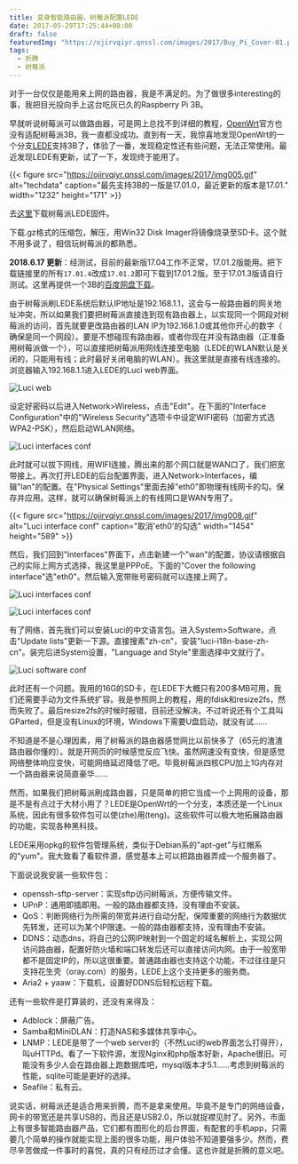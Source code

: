 ```yaml
---
title: 变身智能路由器，树莓派配置LEDE
date: 2017-05-29T17:25:44+08:00
draft: false
featuredImg: "https://ojirvqiyr.qnssl.com/images/2017/Buy_Pi_Cover-01.png"
tags:
  - 折腾
  - 树莓派
---
```


对于一台仅仅是能用来上网的路由器，我是不满足的。为了做很多interesting的事，我把目光投向手上这台吃灰已久的Raspberry Pi 3B。

早就听说树莓派可以做路由器，可是网上总找不到详细的教程，[OpenWrt](https://openwrt.org/)官方也没有适配树莓派3B，我一直都没成功。直到有一天，我惊喜地发现OpenWrt的一个分支[LEDE](https://lede-project.org/)支持3B了，体验了一番，发现稳定性还有些问题，无法正常使用。最近发现LEDE有更新，试了一下，发现终于能用了。

{{< figure src="https://ojirvqiyr.qnssl.com/images/2017/img005.gif" alt="techdata" caption="最先支持3B的一版是17.01.0，最近更新的版本是17.01." width="1232" height="171" >}}

去[这里](https://lede-project.org/toh/views/toh_fwdownload?dataflt%5BBrand*~%5D=Raspberry+Pi+Foundation)下载树莓派LEDE固件。

下载.gz格式的压缩包，解压，用Win32 Disk Imager将镜像烧录至SD卡。这个就不用多说了，相信玩树莓派的都熟悉。

**2018.6.17 更新**：经测试，目前的最新版17.04工作不正常，17.01.2版能用。把下载链接里的所有`17.01.4`改成`17.01.2`即可下载到17.01.2版。至于17.01.3版请自行测试。这里再提供一个3B的[百度网盘下载](https://pan.baidu.com/s/1Vi-4PdQdJTw7ZJs41BUlyw)。

由于树莓派刷LEDE系统后默认IP地址是192.168.1.1，这会与一般路由器的网关地址冲突，所以如果我们要把树莓派直接连到现有路由器上，以实现同一个网段对树莓派的访问，首先就要更改路由器的LAN IP为192.168.1.0或其他你开心的数字（ 确保是同一个网段）。要是不想碰现有路由器，或者你现在并没有路由器（正准备用树莓派做一个），可以直接把树莓派用网线连接至电脑（LEDE的WLAN默认是关闭的，只能用有线；此时最好关闭电脑的WLAN）。我这里就是直接有线连接的。浏览器输入192.168.1.1进入LEDE的Luci web界面。

![Luci web](https://ojirvqiyr.qnssl.com/images/2017/img006.gif)

设定好密码以后进入Network>Wireless，点击"Edit"。在下面的"Interface Configuration"中的"Wireless Security"选项卡中设定WIFI密码（加密方式选WPA2-PSK），然后启动WLAN网络。

![Luci interfaces conf](https://ojirvqiyr.qnssl.com/images/2017/img007.gif)

此时就可以拔下网线，用WIFI连接，腾出来的那个网口就是WAN口了，我们把宽带接上。再次打开LEDE的后台配置界面，进入Network>Interfaces，编辑"lan"的配置。在"Physical Settings"里面去掉"eth0"即物理有线网卡的勾。保存并应用。这样，就可以确保树莓派上的有线网口是WAN专用了。

{{< figure src="https://ojirvqiyr.qnssl.com/images/2017/img008.gif" alt="Luci interface conf" caption="取消'eth0'的勾选" width="1454" height="589" >}}

然后，我们回到"Interfaces"界面下，点击新建一个"wan"的配置，协议请根据自己的实际上网方式选择，我这里是PPPoE。下面的"Cover the following interface"选"eth0"。然后输入宽带账号密码就可以连接上网了。

![Luci interfaces conf](https://ojirvqiyr.qnssl.com/images/2017/img009.gif)

![Luci interfaces conf](https://ojirvqiyr.qnssl.com/images/2017/img010.gif)

有了网络，首先我们可以安装Luci的中文语言包。进入System>Software，点击"Update lists"更新一下源。直接搜素"zh-cn"，安装"luci-i18n-base-zh-cn"。装完后进System设置，"Language and Style"里面选择中文就行了。

![Luci software conf](https://ojirvqiyr.qnssl.com/images/2017/img011.gif)

此时还有一个问题。我用的16G的SD卡，在LEDE下大概只有200多MB可用，我们还需要手动为文件系统扩容。我是参照网上的教程，用的fdisk和resize2fs，然而失败了。最后resize2fs的时候时报错，目前还没解决。不过听说还有个工具叫GParted，但是没有Linux的环境，Windows下需要U盘启动，就没有试……

不知道是不是心理因素，用了树莓派的路由器感觉网比以前快多了（65元的渣渣路由器你懂的）。就是开网页的时候感觉反应飞快。虽然网速没有变快，但是感觉网络整体响应变快，可能网络延迟降低了吧。毕竟树莓派四核CPU加上1G内存对一个路由器来说简直豪华……

然而，如果我们把树莓派刷成路由器，只是简单的把它当成一个上网用的设备，那是不是有点过于大材小用了？LEDE是OpenWrt的一个分支，本质还是一个Linux系统，因此有很多软件包可以使(zhe)用(teng)。这些软件可以极大地拓展路由器的功能，实现各种黑科技。

LEDE采用opkg的软件包管理系统，类似于Debian系的"apt-get"与红帽系的"yum"。我大致看了看软件源，感觉基本上可以把路由器弄成一个服务器了。

下面说说我安装一些软件包：

* openssh-sftp-server：实现sftp访问树莓派，方便传输文件。
* UPnP：通用即插即用。一般的路由器都支持，没有理由不安装。
* QoS：判断网络行为所需的带宽并进行自动分配，保障重要的网络行为数据优先转发，还可以为某个IP限速。一般的路由器都支持，没有理由不安装。
* DDNS：动态dns，将自己的公网IP映射到一个固定的域名解析上，实现公网访问路由器，配置好防火墙和端口转发后还可以直接访问内网。由于一般宽带都不是固定IP的，所以这很重要。普通路由器也支持这个功能，不过往往是只支持花生壳（oray.com）的服务，LEDE上这个支持更多的服务商。
* Aria2 + yaaw：下载机，设置好DDNS后轻松远程下载。

还有一些软件是打算装的，还没有来得及：

* Adblock：屏蔽广告。
* Samba和MiniDLAN：打造NAS和多媒体共享中心。
* LNMP：LEDE是带了一个web server的（不然Luci的web界面怎么打得开），叫uHTTPd。看了一下软件源，发现Nginx和php版本好新，Apache很旧。可能没有多少人会在路由器上跑数据库吧，mysql版本才5.1……考虑到树莓派的性能，sqlite可能是更好的选择。
* Seafile：私有云。

说实话，树莓派还是适合用来折腾，而不是拿来使用。毕竟不是专门的网络设备，网卡的带宽还是共享USB的，而且还是USB2.0，所以就捉襟见肘了。另外，市面上有很多智能路由器产品，它们都有图形化的后台界面，有配套的手机app，只需要几个简单的操作就能实现上面的很多功能，用户体验不知道要强多少。然而，费尽辛苦做成一件事时的喜悦，真的只有经历过才会懂。这也许就是折腾的意义吧。
